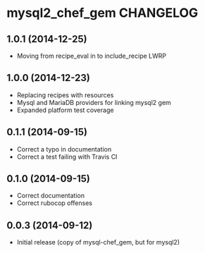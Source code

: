 mysql2_chef_gem CHANGELOG
========================

1.0.1 (2014-12-25)
------------------
- Moving from recipe_eval in to include_recipe LWRP

1.0.0 (2014-12-23)
------------------
- Replacing recipes with resources
- Mysql and MariaDB providers for linking mysql2 gem
- Expanded platform test coverage

0.1.1 (2014-09-15)
------------------
- Correct a typo in documentation
- Correct a test failing with Travis CI

0.1.0 (2014-09-15)
------------------
- Correct documentation
- Correct rubocop offenses

0.0.3 (2014-09-12)
------------------
- Initial release (copy of mysql-chef_gem, but for mysql2)
